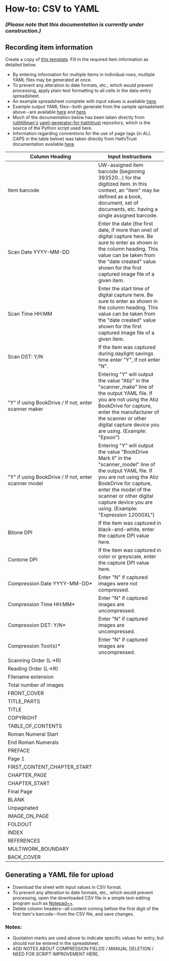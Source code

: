 # How-to: CSV to YAML  
### *(Please note that this documentation is currently under construction.)*  
## Recording item information
Create a copy of [this template](https://docs.google.com/spreadsheets/d/1tXg4p4iouy6OBnflIgYaC_AVBDDvhF_pym7eYVc6RMc/edit?usp=sharing). Fill in the required item information as detailed below.  

- By entering information for multiple items in individual rows, multiple YAML files may be generated at once.
- To prevent any alteration to date formats, etc., which would prevent processing, apply plain-text formatting to all cells in the data-entry spreadsheet.
- An example spreadsheet complete with input values is available [here](https://docs.google.com/spreadsheets/d/1ixc8uVCmZAgtEU8S446XntZoeRVsCPcLSX_R-KnLD_4/edit?usp=sharing).
- Example output YAML files--both generate from the sample spreadsheet above--are available [here](https://drive.google.com/a/uw.edu/file/d/1XL9BSejpJKPZbwVYZAmtgE4CiJe2pRmT/view?usp=sharing) and [here](https://drive.google.com/a/uw.edu/file/d/1MNK9B0tXiLXbOJW8AZ6pKKT5b-7uj5NY/view?usp=sharing).
- Much of the documentation below has been taken directly from [ruthtillman's](https://github.com/ruthtillman) [yaml-generator-for-hathitrust](https://github.com/ruthtillman/yaml-generator-for-hathitrust) repository, which is the source of the Python script used here.
- Information regarding conventions for the use of page tags (in ALL CAPS in the table below) was taken directly from HathiTrust documentation available [here](https://drive.google.com/file/d/0B0EHs5JWGUMLWjU2OHVhQzN5WEk/view).  

| Column Heading | Input Instructions |
| --- | --- |
| Item barcode | UW-assigned item barcode (beginning 393520...) for the digitized item. In this context, an "item" may be defined as a book, document, set of documents, etc. having a single assigned barcode. |
| Scan Date YYYY-MM-DD | Enter the date (the first date, if more than one) of digital capture here. Be sure to enter as shown in the column heading. This value can be taken from the "date created" value shown for the first captured image file of a given item. |
| Scan Time HH:MM | Enter the start time of digital capture here. Be sure to enter as shown in the column heading. This value can be taken from the "date created" value shown for the first captured image file of a given item. |
| Scan DST: Y/N | If the item was captured during daylight savings time enter "Y", if not enter "N". |
| "Y" if using BookDrive / If not, enter scanner maker | Entering "Y" will output the value "Atiz" in the "scanner_make" line of the output YAML file. If you are not using the Atiz BookDrive for capture, enter the manufacturer of the scanner or other digital capture device you are using. (Example: "Epson") |
| "Y" if using BookDrive / If not, enter scanner model | Entering "Y" will output the value "BookDrive Mark II" in the "scanner_model" line of the output YAML file. If you are not using the Atiz BookDrive for capture, enter the model of the scanner or other digital capture device you are using. (Example: "Expression 12000XL") |
| Bitone DPI | If the item was captured in black-and-white, enter the capture DPI value here. |
| Contone DPI | If the item was captured in color or greyscale, enter the capture DPI value here. |
| Compression Date YYYY-MM-DD* | Enter "N" if captured images were not compressed. |
| Compression Time HH:MM* | Enter "N" if captured images are uncompressed. |
| Compression DST: Y/N* | Enter "N" if captured images are uncompressed. |
| Compression Tool(s)* | Enter "N" if captured images are uncompressed. |
| Scanning Order (L->R) | |
| Reading Order (L->R) | |
| Filename extension | |
| Total number of images | |
| FRONT_COVER | |
| TITLE_PARTS | |
| TITLE | |
| COPYRIGHT | |
| TABLE_OF_CONTENTS | |
| Roman Numeral Start | |
| End Roman Numerals | |
| PREFACE | |
| Page 1 | |
| FIRST_CONTENT_CHAPTER_START | |
| CHAPTER_PAGE | |
| CHAPTER_START | |
| Final Page | |
| BLANK | |
| Unpaginated | |
| IMAGE_ON_PAGE | |
| FOLDOUT | |
| INDEX | |
| REFERENCES | |
| MULTIWORK_BOUNDARY | |
| BACK_COVER | |
  
## Generating a YAML file for upload
- Download the sheet with input values in CSV format.
- To prevent any alteration to date formats, etc., which would prevent processing, open the downloaded CSV file in a simple text-editing program such as [Notepad++](https://notepad-plus-plus.org/).
- Delete column headers--all content coming before the first digit of the first item's barcode--from the CSV file, and save changes. 



### Notes:  
- Quotation marks are used above to indicate specific values for entry, but should *not* be entered in the spreadsheet.
- ADD NOTES ABOUT COMPRESSION FIELDS / MANUAL DELETION / NEED FOR SCRIPT IMPROVEMENT HERE.
